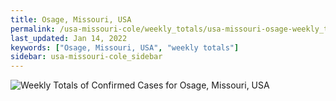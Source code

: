 ```yaml
---
title: Osage, Missouri, USA
permalink: /usa-missouri-cole/weekly_totals/usa-missouri-osage-weekly_totals.html
last_updated: Jan 14, 2022
keywords: ["Osage, Missouri, USA", "weekly totals"]
sidebar: usa-missouri-cole_sidebar
---
```


![Weekly Totals of Confirmed Cases for Osage, Missouri, USA](/covid_tracker/images/graphs/usa-missouri-osage-weekly_totals_graph.png)
